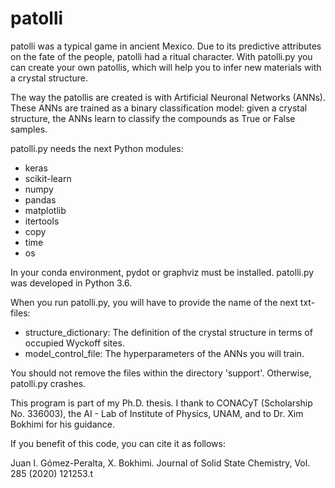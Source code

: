 # patolli

patolli was a typical game in ancient Mexico. 
Due to its predictive attributes on the fate of the people, patolli had a ritual character.
With patolli.py you can create your own patollis, which will help you to infer new materials with a crystal structure.

The way the patollis are created is with Artificial Neuronal Networks (ANNs). These ANNs are trained as a binary classification model: given a crystal structure, the ANNs learn to classify the compounds as True or False samples.

patolli.py needs the next Python modules:
<ul>
  <li>keras</li>
  <li>scikit-learn</li>
  <li>numpy</li>
  <li>pandas</li>
  <li>matplotlib</li>  
  <li>itertools</li>
  <li>copy</li>
  <li>time</li>
  <li>os</li>
</ul>

In your conda environment, pydot or graphviz must be installed. patolli.py was developed in Python 3.6.

When you run patolli.py, you will have to provide the name of the next txt-files:
<ul>
  <li>structure_dictionary: The definition of the crystal structure in terms of occupied Wyckoff sites.</li>
  <li>model_control_file: The hyperparameters of the ANNs you will train.</li>
</ul>

You should not remove the files within the directory 'support'. Otherwise, patolli.py crashes.

This program is part of my Ph.D. thesis. I thank to CONACyT (Scholarship No. 336003), the AI - Lab of Institute of Physics, UNAM, and to Dr. Xim Bokhimi for his guidance.

If you benefit of this code, you can cite it as follows:

Juan I. Gómez-Peralta, X. Bokhimi. Journal of Solid State Chemistry, Vol. 285 (2020) 121253.t
